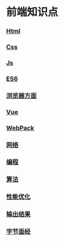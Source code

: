 # 前端知识点

### [Html](Html/README.md)
### [Css](CSS/README.md)
### [Js](JS/README.md)
### [ES6](ES6/README.md)
### [浏览器方面](Browser/README.md)
### [Vue](Vue/README.md)
### [WebPack](WebPack/README.md)
### [网络](网络/README.md)
### [编程](编程/README.md)
### [算法](算法/README.md)
### [性能优化](性能优化.md)
### [输出结果](outPut.md)
### [字节面经](面经/字节面经.md)

